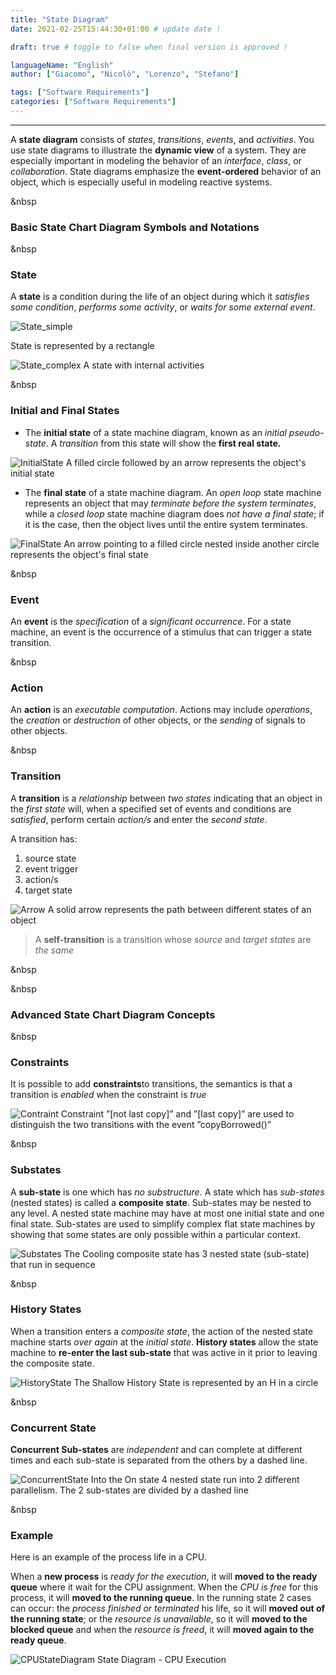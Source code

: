 ```yaml
--- 
title: "State Diagram"
date: 2021-02-25T15:44:30+01:00 # update date !

draft: true # toggle to false when final version is approved !

languageName: "English"
author: ["Giacomo", "Nicolò", "Lorenzo", "Stefano"] 

tags: ["Software Requirements"]      
categories: ["Software Requirements"]   
---  
```



---
A **state diagram** consists of *states*, *transitions*, *events*, and *activities*. You use state diagrams to illustrate the **dynamic view** of a system. They are especially important in modeling the behavior of an *interface*, *class*, or *collaboration*. State diagrams emphasize the **event-ordered** behavior of an object, which is especially useful in modeling reactive systems.

&nbsp
### Basic State Chart Diagram Symbols and Notations

&nbsp
### State

A **state** is a condition during the life of an object during which it *satisfies some condition*, *performs some activity*, or *waits for some external event*.

![State_simple](/images/StateDiagram/State_simple.svg) 
 
State is represented by a rectangle

![State_complex](/images/StateDiagram/State_complex.svg)
A state with internal activities

&nbsp
### Initial and Final States

- The **initial state** of a state machine diagram, known as an *initial pseudo-state*. A *transition* from this state will show the **first real state.**

![InitialState](/images/StateDiagram/InitialState.svg)
A filled circle followed by an arrow represents the object's initial state

- The **final state** of a state machine diagram. An *open loop* state machine represents an object that may *terminate before the system terminates*, while a *closed loop* state machine diagram does *not have a final state*; if it is the case, then the object lives until the entire system terminates.

![FinalState](/images/StateDiagram/FinalState.svg)
An arrow pointing to a filled circle nested inside another circle represents the object's final state

&nbsp
### Event

An **event** is the *specification* of a *significant occurrence*. For a state machine, an event is the occurrence of a stimulus that can trigger a state transition.

&nbsp
### Action

An **action** is an *executable computation*. Actions may include *operations*, the *creation* or *destruction* of other objects, or the *sending* of signals to other objects.

&nbsp
### Transition

A **transition** is a *relationship* between *two states* indicating that an object in the *first state* will, when a specified set of events and conditions are *satisfied*, perform certain *action/s* and enter the *second state*.

A transition has:

1. source state
2. event trigger
3. action/s
4. target state

![Arrow](/images/StateDiagram/Arrow.svg)
A solid arrow represents the path between different states of an object

> A **self-transition** is a transition whose *source* and *target states* are *the same*

&nbsp

&nbsp
### Advanced State Chart Diagram Concepts

&nbsp
### Constraints

It is possible to add **constraints**to transitions, the semantics is that a transition is *enabled* when the constraint is *true*

![Contraint](/images/StateDiagram/Contraint.svg)
Constraint ”[not last copy]” and ”[last copy]” are used to distinguish the two transitions with the event ”copyBorrowed()”

&nbsp
### Substates

A **sub-state** is one which has *no substructure*. A state which has *sub-states* (nested states) is called a **composite state**. Sub-states may be nested to any level. A nested state machine may have at most one initial state and one final state. Sub-states are used to simplify complex flat state machines by showing that some states are only possible within a particular context.

![Substates](/images/StateDiagram/Substates.svg)
The Cooling composite state has 3 nested state (sub-state) that run in sequence

&nbsp
### History States

When a transition enters a *composite state*, the action of the nested state machine starts *over again* at the *initial state*. **History states** allow the state machine to **re-enter the last sub-state** that was active in it prior to leaving the composite state.

![HistoryState](/images/StateDiagram/HistoryState.svg)
The Shallow History State is represented by an H in a circle

&nbsp
### Concurrent State

**Concurrent Sub-states** are *independent* and can complete at different times and each sub-state is separated from the others by a dashed line.

![ConcurrentState](/images/StateDiagram/ConcurrentState.svg)
Into the On state 4 nested state run into 2 different parallelism. The 2 sub-states are divided by a dashed line

&nbsp
### Example

Here is an example of the process life in a CPU.

When a **new process** is *ready for the execution*, it will **moved to the ready queue** where it wait for the CPU assignment. When the *CPU is free* for this process, it will **moved to the running queue**. In the running state 2 cases can occur: the *process finished or terminated* his life, so it will **moved out of the running state**; or the *resource is unavailable*, so it will **moved to the blocked queue** and when the *resource is freed*, it will **moved again to the ready queue**.

![CPUStateDiagram](/images/StateDiagram/CPUStateDiagram.svg)
State Diagram - CPU Execution
